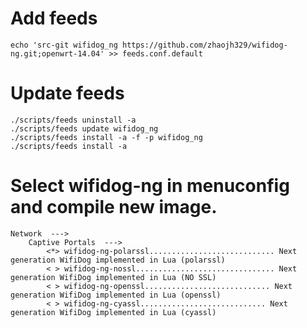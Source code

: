 # Add feeds
    
    echo 'src-git wifidog_ng https://github.com/zhaojh329/wifidog-ng.git;openwrt-14.04' >> feeds.conf.default

# Update feeds

    ./scripts/feeds uninstall -a
    ./scripts/feeds update wifidog_ng
    ./scripts/feeds install -a -f -p wifidog_ng
    ./scripts/feeds install -a

# Select wifidog-ng in menuconfig and compile new image.

    Network  --->
        Captive Portals  --->
            <*> wifidog-ng-polarssl............................ Next generation WifiDog implemented in Lua (polarssl)
            < > wifidog-ng-nossl............................... Next generation WifiDog implemented in Lua (NO SSL)
            < > wifidog-ng-openssl............................ Next generation WifiDog implemented in Lua (openssl)
            < > wifidog-ng-cyassl............................ Next generation WifiDog implemented in Lua (cyassl)